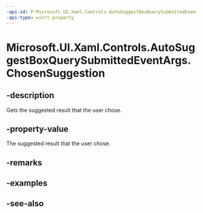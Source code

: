 ```yaml
---
-api-id: P:Microsoft.UI.Xaml.Controls.AutoSuggestBoxQuerySubmittedEventArgs.ChosenSuggestion
-api-type: winrt property
---
```


<!-- Property syntax
public object ChosenSuggestion { get; }
-->

# Microsoft.UI.Xaml.Controls.AutoSuggestBoxQuerySubmittedEventArgs.ChosenSuggestion

## -description
Gets the suggested result that the user chose.

## -property-value
The suggested result that the user chose.

## -remarks

## -examples

## -see-also
